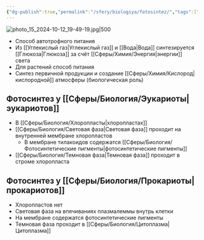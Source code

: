 ```yaml
---
{"dg-publish":true,"permalink":"/sfery/biologiya/fotosintez/","tags":["Общаябиология"]}
---
```


![photo_15_2024-10-12_19-49-19.jpg|500](/img/user/%D0%90%D1%80%D1%85%D0%B8%D0%B2/%D0%9A%D1%8D%D1%88/photo_15_2024-10-12_19-49-19.jpg)
- Способ автотрофного питания
- Из [[Углекислый газ\|Углекислый газ]] и [[Вода\|Вода]] синтезируется [[Глюкоза\|Глюкоза]] за счёт [[Сферы/Химия/Энергия\|энергии]] света
- Для растений способ питания
- Синтез первичной продукции и создание [[Сферы/Химия/Кислород\|кислородной]] атмосферы (биологическая роль)
## Фотосинтез у [[Сферы/Биология/Эукариоты\|эукариотов]]
- В [[Сферы/Биология/Хлоропласты\|хлоропластах]]
- [[Сферы/Биология/Световая фаза\|Световая фаза]] проходит на внутренней мембране хлоропластов
	- В мембране тилакоидов содержатся [[Сферы/Биология/Фотосинтетические пигменты\|фотосинтетические пигменты]]
- [[Сферы/Биология/Темновая фаза\|Темновая фаза]] проходит в строме хлоропласта
## Фотосинтез у [[Сферы/Биология/Прокариоты\|прокариотов]]
- Хлоропластов нет
- Световая фаза на впячиваниях плазмалеммы внутрь клетки
- На мембране содержатся фотосинтетические пигменты
- Темновая фаза проходит в [[Сферы/Биология/Цитоплазма\|Цитоплазма]]